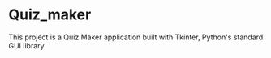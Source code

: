 # Quiz_maker
This project is a Quiz Maker application built with Tkinter, Python's standard GUI library.
